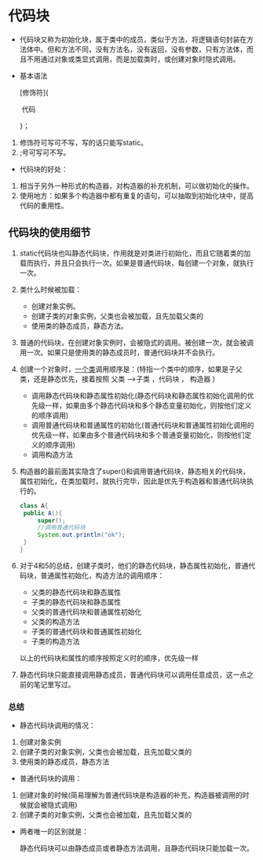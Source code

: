 # 代码块

* 代码块又称为初始化块，属于类中的成员，类似于方法，将逻辑语句封装在方法体中。但和方法不同，没有方法名，没有返回，没有参数，只有方法体，而且不用通过对象或类显式调用，而是加载类时，或创建对象时隐式调用。

* 基本语法

  [修饰符]{

  ​	代码

  }；

1. 修饰符可写可不写，写的话只能写static。
2. ;号可写可不写。

* 代码块的好处：

1. 相当于另外一种形式的构造器，对构造器的补充机制，可以做初始化的操作。
2. 使用地方：如果多个构造器中都有重复的语句，可以抽取到初始化块中，提高代码的重用性。

## 代码块的使用细节

1. static代码块也叫静态代码块，作用就是对类进行初始化，而且它随着类的加载而执行，并且只会执行一次。如果是普通代码块，每创建一个对象，就执行一次。

2. 类什么时候被加载：
   * 创建对象实例。
   * 创建子类的对象实例，父类也会被加载，且先加载父类的
   * 使用类的静态成员，静态方法。
   
3. 普通的代码块，在创建对象实例时，会被隐式的调用。被创建一次，就会被调用一次。如果只是使用类的静态成员时，普通代码块并不会执行。

4. 创建一个对象时，<u>一个类</u>调用顺序是：(特指一个类中的顺序，如果是子父类，还是静态优先，接着按照 父类 —>子类 ，代码块 ， 构造器 )
   * 调用静态代码块和静态属性初始化(静态代码块和静态属性初始化调用的优先级一样，如果由多个静态代码块和多个静态变量初始化，则按他们定义的顺序调用)
   * 调用普通代码块和普通属性的初始化(普通代码块和普通属性初始化调用的优先级一样，如果由多个普通代码块和多个普通变量初始化，则按他们定义的顺序调用)
   * 调用构造方法
   
5. 构造器的最前面其实隐含了super()和调用普通代码块，静态相关的代码块，属性初始化，在类加载时，就执行完毕，因此是优先于构造器和普通代码块执行的。

   ```java
   class A{
   	public A(){
   		super();
   		//调用普通代码块
   		System.out.println("ok");		
   	}
   }
   ```

6. 对于4和5的总结，创建子类时，他们的静态代码块，静态属性初始化，普通代码块，普通属性初始化，构造方法的调用顺序：

   * 父类的静态代码块和静态属性
   * 子类的静态代码块和静态属性
   * 父类的普通代码块和普通属性初始化
   * 父类的构造方法
   * 子类的普通代码块和普通属性初始化
   * 子类的构造方法

   以上的代码块和属性的顺序按照定义时的顺序，优先级一样

7. 静态代码块只能直接调用静态成员，普通代码块可以调用任意成员，这一点之前的笔记里写过。

   

### 总结

* 静态代码块调用的情况：

1. 创建对象实例
2. 创建子类的对象实例，父类也会被加载，且先加载父类的
3. 使用类的静态成员，静态方法

* 普通代码块的调用：

1. 创建对象的时候(简易理解为普通代码块是构造器的补充，构造器被调用的时候就会被隐式调用)
2. 创建子类的对象实例，父类也会被加载，且先加载父类的

* 两者唯一的区别就是：

  静态代码块可以由静态成员或者静态方法调用，且静态代码块只能加载一次。









